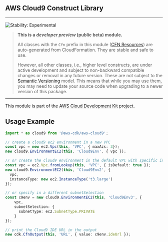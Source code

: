 ## AWS Cloud9 Construct Library
<!--BEGIN STABILITY BANNER-->

---

![Stability: Experimental](https://img.shields.io/badge/stability-Experimental-important.svg?style=for-the-badge)

> **This is a _developer preview_ (public beta) module.**
>
> All classes with the `Cfn` prefix in this module ([CFN Resources](https://docs.aws.amazon.com/cdk/latest/guide/constructs.html#constructs_lib))
> are auto-generated from CloudFormation. They are stable and safe to use.
>
> However, all other classes, i.e., higher level constructs, are under active development and subject to non-backward
> compatible changes or removal in any future version. These are not subject to the [Semantic Versioning](https://semver.org/) model.
> This means that while you may use them, you may need to update your source code when upgrading to a newer version of this package.

---
<!--END STABILITY BANNER-->

This module is part of the [AWS Cloud Development Kit](https://github.com/aws/aws-cdk) project.

## Usage Example

```ts
import * as cloud9 from '@aws-cdk/aws-cloud9';

// create a cloud9 ec2 environment in a new VPC
const vpc = new ec2.Vpc(this, 'VPC', { maxAzs: 3});
new cloud9.EnvironmentEC2(this, 'Cloud9Env', { vpc });

// or create the cloud9 environment in the default VPC with specific instanceType
const vpc = ec2.Vpc.fromLookup(this, 'VPC', { isDefault: true });
new cloud9.EnvironmentEC2(this, 'Cloud9Env2', {
  vpc,
  instanceType: new ec2.InstanceType('t3.large')
});

// or specify in a different subnetSelection 
const c9env = new cloud9.EnvironmentEC2(this, 'Cloud9Env3', {
    vpc,
    subnetSelection: {
      subnetType: ec2.SubnetType.PRIVATE
    }
});

// print the Cloud9 IDE URL in the output
new cdk.CfnOutput(this, 'URL', { value: c9env.ideUrl });
```


